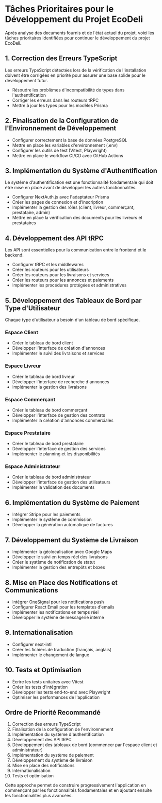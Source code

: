 # Tâches Prioritaires pour le Développement du Projet EcoDeli

Après analyse des documents fournis et de l'état actuel du projet, voici les tâches prioritaires identifiées pour continuer le développement du projet EcoDeli.

## 1. Correction des Erreurs TypeScript

Les erreurs TypeScript détectées lors de la vérification de l'installation doivent être corrigées en priorité pour assurer une base solide pour le développement futur.

- Résoudre les problèmes d'incompatibilité de types dans l'authentification
- Corriger les erreurs dans les routeurs tRPC
- Mettre à jour les types pour les modèles Prisma

## 2. Finalisation de la Configuration de l'Environnement de Développement

- Configurer correctement la base de données PostgreSQL
- Mettre en place les variables d'environnement (.env)
- Configurer les outils de test (Vitest, Playwright)
- Mettre en place le workflow CI/CD avec GitHub Actions

## 3. Implémentation du Système d'Authentification

Le système d'authentification est une fonctionnalité fondamentale qui doit être mise en place avant de développer les autres fonctionnalités.

- Configurer NextAuth.js avec l'adaptateur Prisma
- Créer les pages de connexion et d'inscription
- Implémenter la gestion des rôles (client, livreur, commerçant, prestataire, admin)
- Mettre en place la vérification des documents pour les livreurs et prestataires

## 4. Développement des API tRPC

Les API sont essentielles pour la communication entre le frontend et le backend.

- Configurer tRPC et les middlewares
- Créer les routeurs pour les utilisateurs
- Créer les routeurs pour les livraisons et services
- Créer les routeurs pour les annonces et paiements
- Implémenter les procédures protégées et administratives

## 5. Développement des Tableaux de Bord par Type d'Utilisateur

Chaque type d'utilisateur a besoin d'un tableau de bord spécifique.

### Espace Client
- Créer le tableau de bord client
- Développer l'interface de création d'annonces
- Implémenter le suivi des livraisons et services

### Espace Livreur
- Créer le tableau de bord livreur
- Développer l'interface de recherche d'annonces
- Implémenter la gestion des livraisons

### Espace Commerçant
- Créer le tableau de bord commerçant
- Développer l'interface de gestion des contrats
- Implémenter la création d'annonces commerciales

### Espace Prestataire
- Créer le tableau de bord prestataire
- Développer l'interface de gestion des services
- Implémenter le planning et les disponibilités

### Espace Administrateur
- Créer le tableau de bord administrateur
- Développer l'interface de gestion des utilisateurs
- Implémenter la validation des documents

## 6. Implémentation du Système de Paiement

- Intégrer Stripe pour les paiements
- Implémenter le système de commission
- Développer la génération automatique de factures

## 7. Développement du Système de Livraison

- Implémenter la géolocalisation avec Google Maps
- Développer le suivi en temps réel des livraisons
- Créer le système de notification de statut
- Implémenter la gestion des entrepôts et boxes

## 8. Mise en Place des Notifications et Communications

- Intégrer OneSignal pour les notifications push
- Configurer React Email pour les templates d'emails
- Implémenter les notifications en temps réel
- Développer le système de messagerie interne

## 9. Internationalisation

- Configurer next-intl
- Créer les fichiers de traduction (français, anglais)
- Implémenter le changement de langue

## 10. Tests et Optimisation

- Écrire les tests unitaires avec Vitest
- Créer les tests d'intégration
- Développer les tests end-to-end avec Playwright
- Optimiser les performances de l'application

## Ordre de Priorité Recommandé

1. Correction des erreurs TypeScript
2. Finalisation de la configuration de l'environnement
3. Implémentation du système d'authentification
4. Développement des API tRPC
5. Développement des tableaux de bord (commencer par l'espace client et administrateur)
6. Implémentation du système de paiement
7. Développement du système de livraison
8. Mise en place des notifications
9. Internationalisation
10. Tests et optimisation

Cette approche permet de construire progressivement l'application en commençant par les fonctionnalités fondamentales et en ajoutant ensuite les fonctionnalités plus avancées.
